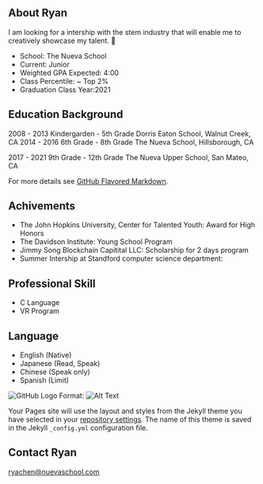 ## About Ryan

I am looking for a intership with the stem industry that will enable me to creatively showcase my talent. :wave:

- School: The Nueva School
- Current: Junior
- Weighted GPA Expected: 4:00
- Class Percentile: ~ Top 2%
- Graduation Class Year:2021


## Education Background

2008 - 2013
Kindergarden - 5th Grade
Dorris Eaton School, Walnut Creek, CA
2014 - 2016
6th Grade - 8th Grade
The Nueva School, Hillsborough, CA

2017 - 2021
9th Grade - 12th Grade
The Nueva Upper School, San Mateo, CA


For more details see [GitHub Flavored Markdown](https://guides.github.com/features/mastering-markdown/).

## Achivements

- The John Hopkins University, Center for Talented Youth: Award for High Honors
- The Davidson Institute: Young School Program
- Jimmy Song Blockchain Capitital LLC: Scholarship for 2 days program
- Summer Intership at Standford computer science department: 


## Professional Skill

- C Language
- VR Program


## Language

- English (Native)
- Japanese (Read, Speak)
- Chinese (Speak only)
- Spanish (Limit)


![GitHub Logo](/images/RyanCheng.jpg)
Format: ![Alt Text]((https://justteresa.github.com/images/RyanCheng.jpg))

Your Pages site will use the layout and styles from the Jekyll theme you have selected in your [repository settings](https://github.com/justteresa/helloryan/settings). The name of this theme is saved in the Jekyll `_config.yml` configuration file.

## Contact Ryan

ryachen@nuevaschool.com

